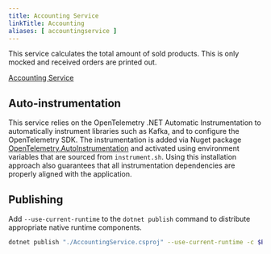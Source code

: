 ```yaml
---
title: Accounting Service
linkTitle: Accounting
aliases: [ accountingservice ]
---
```


This service calculates the total amount of sold products. This is only mocked
and received orders are printed out.

[Accounting Service](https://github.com/open-telemetry/opentelemetry-demo/blob/main/src/accounting/)

## Auto-instrumentation

This service relies on the OpenTelemetry .NET Automatic Instrumentation to
automatically instrument libraries such as Kafka, and to configure the
OpenTelemetry SDK. The instrumentation is added via Nuget package
[OpenTelemetry.AutoInstrumentation](https://www.nuget.org/packages/OpenTelemetry.AutoInstrumentation)
and activated using environment variables that are sourced from `instrument.sh`.
Using this installation approach also guarantees that all instrumentation
dependencies are properly aligned with the application.

## Publishing

Add `--use-current-runtime` to the `dotnet publish` command to distribute
appropriate native runtime components.

```sh
dotnet publish "./AccountingService.csproj" --use-current-runtime -c $BUILD_CONFIGURATION -o /app/publish /p:UseAppHost=false
```
